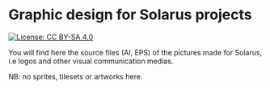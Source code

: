 # Graphic design for Solarus projects

[![License: CC BY-SA 4.0](https://img.shields.io/badge/License-CC%20BY--SA%204.0-lightgrey.svg)](https://creativecommons.org/licenses/by-sa/4.0/)

You will find here the source files (AI, EPS) of the pictures made for Solarus, i.e logos and other visual communication medias.

NB: no sprites, tilesets or artworks here.
